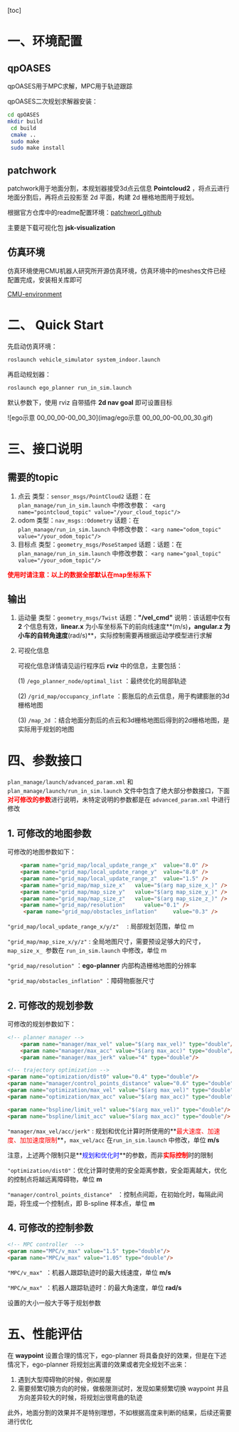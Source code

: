 [toc]

# 一、环境配置

## qpOASES

qpOASES用于MPC求解，MPC用于轨迹跟踪

qpOASES二次规划求解器安装：

```bash
cd qpOASES
mkdir build
 cd build
 cmake ..
 sudo make
 sudo make install
```

## patchwork

patchwork用于地面分割，本规划器接受3d点云信息 **Pointcloud2** ，将点云进行地面分割后，再将点云投影至 2d 平面，构建 2d 栅格地图用于规划。

根据官方仓库中的readme配置环境：[patchworl_github](https://github.com/LimHyungTae/patchwork)

主要是下载可视化包 **jsk-visualization**

## 仿真环境

仿真环境使用CMU机器人研究所开源仿真环境，仿真环境中的meshes文件已经配置完成，安装相关库即可

[CMU-environment](https://www.cmu-exploration.com/)

# 二、 Quick Start

先启动仿真环境：

```bash
roslaunch vehicle_simulator system_indoor.launch
```

再启动规划器：

```bash
roslaunch ego_planner run_in_sim.launch
```

默认参数下，使用 rviz 自带插件 **2d nav goal** 即可设置目标

![ego示意 00_00_00-00_00_30](imag/ego示意 00_00_00-00_00_30.gif)



# 三、接口说明

## 需要的**topic**

1. 点云
   类型：`sensor_msgs/PointCloud2`
   话题：在 `plan_manage/run_in_sim.launch`  中修改参数：` <arg name="pointcloud_topic" value="/your_cloud_topic"/>`
2. odom
   类型：`nav_msgs::Odometry`
   话题：在 `plan_manage/run_in_sim.launch`  中修改参数： `<arg name="odom_topic" value="/your_odom_topic"/>`
3. 目标点
   类型：`geometry_msgs/PoseStamped`
   话题：话题：在 `plan_manage/run_in_sim.launch`  中修改参数： `<arg name="goal_topic" value="/your_odom_topic"/>`

**<font color = red>使用时请注意：以上的数据全部默认在map坐标系下</font>** 

## 输出

1. 运动量
   类型：`geometry_msgs/Twist`
   话题：**"/vel_cmd"**
   说明：该话题中仅有 **2** 个信息有效，**linear.x** 为小车坐标系下的前向线速度**(m/s)**，**angular.z** 为小车的自转角速度**(rad/s)**，实际控制需要再根据运动学模型进行求解

2. 可视化信息

   可视化信息详情请见运行程序后 **rviz** 中的信息，主要包括：

   (1) `/ego_planner_node/optimal_list` ：最终优化的局部轨迹

   (2) `/grid_map/occupancy_inflate` ：膨胀后的点云信息，用于构建膨胀的3d栅格地图

   (3) `/map_2d` ：结合地面分割后的点云和3d栅格地图后得到的2d栅格地图，是实际用于规划的地图



# 四、参数接口

  `plan_manage/launch/advanced_param.xml` 和   `plan_manage/launch/run_in_sim.launch` 文件中包含了绝大部分参数接口，下面<font color =red>**对可修改的参数**</font>进行说明，未特定说明的参数都是在 `advanced_param.xml` 中进行修改

## 1. 可修改的地图参数

可修改的地图参数如下：

```html
    <param name="grid_map/local_update_range_x"  value="8.0" />
    <param name="grid_map/local_update_range_y"  value="8.0" />
    <param name="grid_map/local_update_range_z"  value="1.5" />
    <param name="grid_map/map_size_x"   value="$(arg map_size_x_)" />
    <param name="grid_map/map_size_y"   value="$(arg map_size_y_)" />
    <param name="grid_map/map_size_z"   value="$(arg map_size_z_)" />
    <param name="grid_map/resolution"      value="0.1" />
     <param name="grid_map/obstacles_inflation"     value="0.3" />
```

`"grid_map/local_update_range_x/y/z"  ` : 局部规划范围，单位 m

`"grid_map/map_size_x/y/z"` : 全局地图尺寸，需要预设足够大的尺寸，`map_size_x_ `参数在 `run_in_sim.launch` 中修改，单位 m

`"grid_map/resolution"` ：**ego-planner** 内部构造栅格地图的分辨率

`"grid_map/obstacles_inflation"` ：障碍物膨胀尺寸



## 2. 可修改的规划参数

可修改的规划参数如下：

```html
<!-- planner manager -->
    <param name="manager/max_vel" value="$(arg max_vel)" type="double"/>
    <param name="manager/max_acc" value="$(arg max_acc)" type="double"/>
    <param name="manager/max_jerk" value="4" type="double"/>

<!-- trajectory optimization -->
<param name="optimization/dist0" value="0.4" type="double"/>
<param name="manager/control_points_distance" value="0.6" type="double"/>
<param name="optimization/max_vel" value="$(arg max_vel)" type="double"/>
<param name="optimization/max_acc" value="$(arg max_acc)" type="double"/>

<param name="bspline/limit_vel" value="$(arg max_vel)" type="double"/>
<param name="bspline/limit_acc" value="$(arg max_acc)" type="double"/>

```

`"manager/max_vel/acc/jerk"` : 规划和优化计算时所使用的**<font color =red>最大速度、加速度、加加速度限制</font>**，`max_vel/acc` 在`run_in_sim.launch` 中修改，单位 **m/s**

注意，上述两个限制只是**<font color =blue>规划和优化时</font>**的参数，而非<font color =red>**实际控制**</font>时的限制

`"optimization/dist0"`：优化计算时使用的安全距离参数，安全距离越大，优化的控制点将越远离障碍物，单位 **m**

`"manager/control_points_distance" ` ：控制点间距，在初始化时，每隔此间距，将生成一个控制点，即 B-spline 样本点，单位 **m**



## 4. 可修改的控制参数

```html
<!-- MPC controller  -->
<param name="MPC/v_max" value="1.5" type="double"/>
<param name="MPC/w_max" value="1.05" type="double"/>
```

`"MPC/v_max" `：机器人跟踪轨迹时的最大线速度，单位 **m/s**

`"MPC/w_max" `：机器人跟踪轨迹时：的最大角速度，单位 **rad/s**

设置的大小一般大于等于规划参数



# 五、性能评估

在 **waypoint** 设置合理的情况下，ego-planner 将具备良好的效果，但是在下述情况下，ego-planner 将规划出离谱的效果或者完全规划不出来：

1. 遇到大型障碍物的时候，例如房屋
2. 需要频繁切换方向的时候，做极限测试时，发现如果频繁切换 waypoint 并且方向差异较大的时候，将规划出很弯曲的轨迹

此外，地面分割的效果并不是特别理想，不如根据高度来判断的结果，后续还需要进行优化
